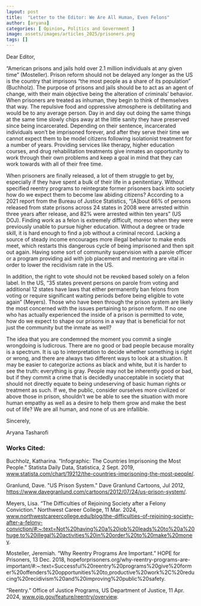 ```yaml
---
layout: post
title:  "Letter to the Editor: We Are All Human, Even Felons"
author: [aryana]
categories: [ Opinion, Politics and Government ]
image: assets/images/articles_2025/prisoners.png
tags: []
---
```


Dear Editor,

“American prisons and jails hold over 2.1 million individuals at any given time” (Mosteller). Prison reform should not be delayed any longer as the US is the country that imprisons “the most people as a share of its population” (Buchholz). The purpose of prisons and jails should be to act as an agent of change, with their main objective being the alteration of criminals’ behavior. When prisoners are treated as inhuman, they begin to think of themselves that way. The repulsive food and oppressive atmosphere is debilitating and would be to any average person. Day in and day out doing the same things at the same time slowly chips away at the little sanity they have preserved since being incarcerated. Depending on their sentence, incarcerated individuals won’t be imprisoned forever, and after they serve their time we cannot expect them to be model citizens following isolationist treatment for a number of years. Providing services like therapy, higher education courses, and drug rehabilitation treatments give inmates an opportunity to work through their own problems and keep a goal in mind that they can work towards with all of their free time.

When prisoners are finally released, a lot of them struggle to get by, especially if they have spent a bulk of their life in a penitentiary. Without specified reentry programs to reintegrate former prisoners back into society how do we expect them to become law abiding citizens? According to a 2021 report from the Bureau of Justice Statistics, “[A]bout 66% of persons released from state prisons across 24 states in 2008 were arrested within three years after release, and 82% were arrested within ten years” (US DOJ). Finding work as a felon is extremely difficult, moreso when they were previously unable to pursue higher education. Without a degree or trade skill, it is hard enough to find a job without a criminal record. Lacking a source of steady income encourages more illegal behavior to make ends meet, which restarts this dangerous cycle of being imprisoned and then spit out again. Having some sort of community supervision with a parole officer or a program providing aid with job placement and mentoring are vital in order to lower the recidivism rate in the US.

In addition, the right to vote should not be revoked based solely on a felon label. In the US, “35 states prevent persons on parole from voting and additional 12 states have laws that either permanently ban felons from voting or require significant waiting periods before being eligible to vote again” (Meyers). Those who have been through the prison system are likely the most concerned with the issues pertaining to prison reform. If no one who has actually experienced the inside of a prison is permitted to vote, how do we expect to shape our prisons in a way that is beneficial for not just the community but the inmate as well? 

The idea that you are condemned the moment you commit a single wrongdoing is ludicrous. There are no good or bad people because morality is a spectrum. It is up to interpretation to decide whether something is right or wrong, and there are always two different ways to look at a situation. It may be easier to categorize actions as black and white, but it is harder to see the truth: everything is gray. People may not be inherently good or bad, but if they commit a crime that is decidedly unacceptable in society that should not directly equate to being undeserving of basic human rights or treatment as such. If we, the public, consider ourselves more civilized or above those in prison, shouldn’t we be able to see the situation with more human empathy as well as a desire to help them grow and make the best out of life? We are all human, and none of us are infallible.

Sincerely,

Aryana Tasharofi


### Works Cited:

Buchholz, Katharina. “Infographic: The Countries Imprisoning the Most People.” Statista Daily Data, Statistica, 2 Sept. 2019, www.statista.com/chart/19212/the-countries-imprisoning-the-most-people/.

Granlund, Dave. "US Prison System." Dave Granlund Cartoons, Jul 2012, https://www.davegranlund.com/cartoons/2012/07/24/us-prison-system/.

Meyers, Lisa. “The Difficulties of Rejoining Society after a Felony Conviction.” Northwest Career College, 11 Mar. 2024, www.northwestcareercollege.edu/blog/the-difficulties-of-rejoining-society-after-a-felony-conviction/#:~:text=Not%20having%20a%20job%20leads%20to%20a%20huge,to%20illegal%20activities%20in%20order%20to%20make%20money.

Mosteller, Jeremiah. “Why Reentry Programs Are Important.” HOPE for Prisoners, 13 Dec. 2018, hopeforprisoners.org/why-reentry-programs-are-important/#:~:text=Successful%20reentry%20programs%20give%20former%20offenders%20opportunities%20to,productive%20work%2C%20reducing%20recidivism%20and%20improving%20public%20safety.

“Reentry.” Office of Justice Programs, US Department of Justice, 11 Apr. 2024, www.ojp.gov/feature/reentry/overview. 
